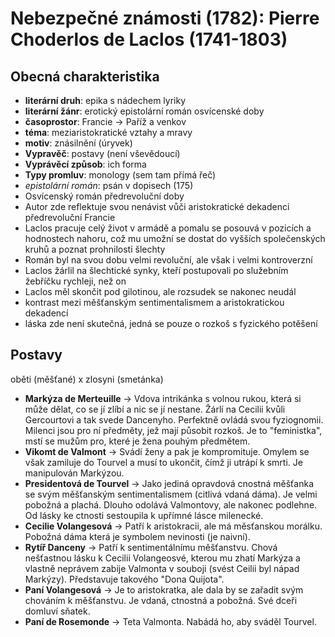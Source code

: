 # Nebezpečné známosti (1782): Pierre Choderlos de Laclos (1741-1803) 
## Obecná charakteristika
- **literární druh**: epika s nádechem lyriky
- **literární žánr**: erotický epistolární román osvícenské doby 
- **časoprostor**: Francie $\to$ Paříž a venkov
- **téma**: meziaristokratické vztahy a mravy
- **motiv**: znásilnění (úryvek)
- **Vypravěč**: postavy (není vševědoucí)
- **Vyprávěcí způsob**: ich forma
- **Typy promluv**: monology (sem tam přímá řeč)
- *epistolární román*: psán v dopisech (175)
- Osvícenský román předrevoluční doby
- Autor zde reflektuje svou nenávist vůči aristokratické dekadenci předrevoluční Francie
- Laclos pracuje celý život v armádě a pomalu se posouvá v pozicích a hodnostech nahoru, což
mu umožní se dostat do vyšších společenských kruhů a poznat prohnilosti šlechty
- Román byl na svou dobu velmi revoluční, ale však i velmi kontroverzní
- Laclos žárlil na šlechtické synky, kteří postupovali po služebním žebříčku rychleji, než on
- Laclos měl skončit pod gilotinou, ale rozsudek se nakonec neudál
- kontrast mezi měšťanským sentimentalismem a aristokratickou dekadencí
- láska zde není skutečná, jedná se pouze o rozkoš s fyzického potěšení
## Postavy
oběti (měšťané) x zlosyni (smetánka)
- **Markýza de Merteuille** $\to$ Vdova intrikánka s volnou rukou, která si může dělat,
co se jí zlíbí a nic se jí nestane. Žárlí na Cecilii kvůli Gercourtovi a tak svede Dancenyho.
Perfektně ovládá svou fyziognomii. Milenci jsou pro ní předměty, jež mají působit rozkoš.
Je to "feministka", mstí se mužům pro, které je žena pouhým předmětem.
- **Vikomt de Valmont** $\to$ Svádí ženy a pak je kompromituje. Omylem se však zamiluje do
Tourvel a musí to ukončit, čímž ji utrápí k smrti. Je manipulován Markýzou.
- **Presidentová de Tourvel** $\to$ Jako jediná opravdová cnostná měšťanka se svým měšťanským
sentimentalismem (citlivá vdaná dáma). Je velmi pobožná a plachá. Dlouho odolává Valmontovy,
ale nakonec podlehne. Od lásky ke ctnosti sestoupila k upřímné lásce milenecké.
- **Cecilie Volangesová** $\to$ Patří k aristokracii, ale má měsťanskou morálku. Pobožná dáma
která je symbolem nevinosti (je naivní).
- **Rytíř Danceny** $\to$ Patří k sentimentálnímu měšťanstvu. Chová nešťastnou lásku k Cecilii
Volangeosvé, kterou mu zhatí Markýza a vlastně neprávem zabije Valmonta v souboji (svést
Ceilii byl nápad Markýzy). Představuje takového "Dona Quijota".
- **Paní Volangesová** $\to$ Je to aristokratka, ale dala by se zařadit svým chováním k
měšťanstvu. Je vdaná, ctnostná a pobožná. Své dceři domluví sňatek.
- **Paní de Rosemonde** $\to$ Teta Valmonta. Nabádá ho, aby sváděl Tourvel.


